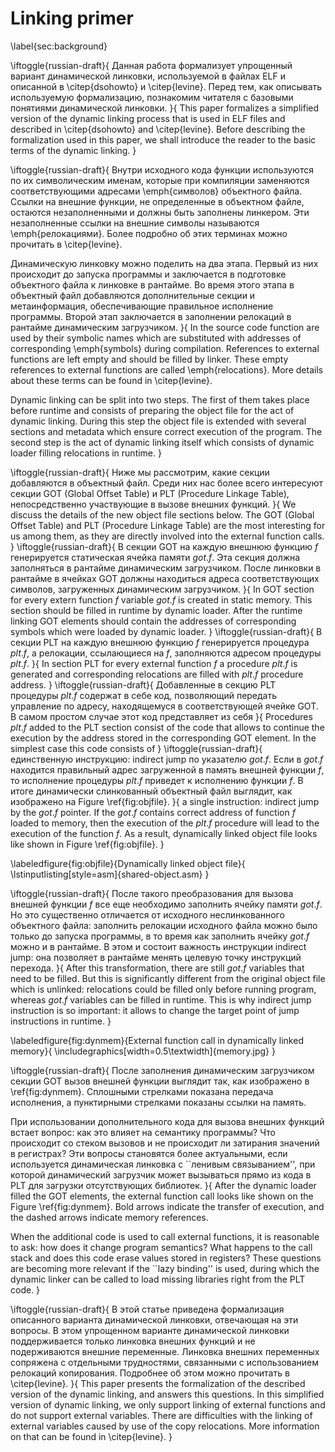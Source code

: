 # Linking primer
\label{sec:background}

\iftoggle{russian-draft}{
Данная работa формализует упрощенный вариант динамической линковки,
используемой в файлах ELF и описанной в \citep{dsohowto} и \citep{levine}.
Перед тем, как описывать используемую формализацию, познакомим читателя с
базовыми понятиями динамической линковки.
}{
This paper formalizes a simplified version of the dynamic linking process
that is used in ELF files and described in \citep{dsohowto} and
\citep{levine}.
Before describing the formalization used in this paper, we shall introduce
the reader to the basic terms of the dynamic linking.
}

\iftoggle{russian-draft}{
Внутри исходного кода функции используются по их символическим именам,
которые при компиляции заменяются соответствующими адресами \emph{символов}
объектного файла. Ссылки на внешние функции, не определенные в объектном
файле, остаются незаполненными и должны быть заполнены линкером. Эти
незаполненные ссылки на внешние символы называются \emph{релокациями}. Более
подробно об этих терминах можно прочитать в \citep{levine}.

Динамическую линковку можно поделить на два этапа. Первый из них происходит
до запуска программы и заключается в подготовке объектного файла к
линковке в рантайме. Во время этого этапа в объектный файл добавляются
дополнительные секции и метаинформация, обеспечивающие правильное
исполнение программы. Второй этап заключается в заполнении релокаций
в рантайме динамическим загрузчиком.
}{
In the source code function are used by their symbolic names which are
substituted with addresses of corresponding \emph{symbols} during
compilation. References to external functions are left empty and should be
filled by linker. These empty references to external functions are called
\emph{relocations}. More details about these terms can be found in
\citep{levine}.

Dynamic linking can be split into two steps. The first of them takes place
before runtime and consists of preparing the object file for the act of
dynamic linking. During this step the object file is extended with several
sections and metadata which ensure correct execution of the program. The
second step is the act of dynamic linking itself which consists of dynamic
loader filling relocations in runtime.
}

\iftoggle{russian-draft}{
Ниже мы рассмотрим, какие секции добавляются в объектный файл.
Среди них нас более всего интересуют секции GOT
(Global Offset Table) и PLT (Procedure Linkage Table), непосредственно
участвующие в вызове внешних функций.
}{
We discuss the details of the new object file sections below.
The GOT (Global Offset Table) and PLT (Procedure Linkage Table) are the most interesting for us among them, as they are directly involved into the external function calls.
}
\iftoggle{russian-draft}{
В секции GOT
на каждую внешнюю функцию $f$ генерируется статическая
ячейка памяти $got.f$. Эта секция должна заполняться в рантайме
динамическим загрузчиком.
После линковки в рантайме в ячейках GOT должны находиться адреса
соответствующих символов, загруженных динамическим загрузчиком.
}{
In GOT section for
every extern function $f$ variable $got.f$ is created in static memory. This
section should be filled in runtime by dynamic loader.
After the runtime linking GOT elements should contain the addresses of
corresponding symbols which were loaded by dynamic loader.
}
\iftoggle{russian-draft}{
В секции PLT
на каждую внешнюю функцию $f$ генерируется процедура $plt.f$, а
релокации, ссылающиеся на $f$, заполняются адресом процедуры $plt.f$.
}{
In section PLT for every external function $f$ a procedure $plt.f$ is
generated and corresponding relocations are filled with $plt.f$
procedure address.
}
\iftoggle{russian-draft}{
Добавленные в секцию PLT процедуры $plt.f$ содержат в себе
код, позволяющий передать управление по адресу, находящемуся в
соответствующей ячейке GOT. В самом простом случае этот код представляет из
себя
}{
Procedures $plt.f$ added to the PLT section consist of
the code that allows to continue the execution by the address stored in
the corresponding GOT element. In the simplest case this code consists of
}
\iftoggle{russian-draft}{
единственную
инструкцию: indirect jump по указателю $got.f$. Если в $got.f$ находится
правильный адрес загруженной в память внешней функции $f$, то исполнение
процедуры $plt.f$ приведет к исполнению функции $f$.
В итоге динамически слинкованный объектный файл выглядит, как изображено на
Figure \ref{fig:objfile}.
}{
a single
instruction: indirect jump by the $got.f$ pointer. If the $got.f$ contains
correct address of function $f$ loaded to memory, then the execution of the
$plt.f$ procedure will lead to the execution of the function $f$.
As a result, dynamically linked object file looks like shown in Figure
\ref{fig:objfile}.
}

\labeledfigure{fig:objfile}{Dynamically linked object file}{
\lstinputlisting[style=asm]{shared-object.asm}
}

\iftoggle{russian-draft}{
После такого преобразования для вызова внешней функции $f$ все еще
необходимо заполнить ячейку памяти $got.f$. Но это существенно
отличается от исходного неслинкованного объектного файла: заполнить
релокации исходного файла можно было только до запуска программы, в
то время как заполнить ячейку $got.f$ можно и в рантайме. В этом и
состоит важность инструкции indirect jump: она позволяет в рантайме менять
целевую точку инструкций перехода.
}{
After this transformation, there are still $got.f$ variables that need to
be filled. But this is significantly different from the original object
file which is unlinked: relocations could be filled only before running
program,
whereas $got.f$ variables can be filled in runtime. This is why indirect
jump instruction is so important: it allows to change the target point of jump
instructions in runtime.
}

\labeledfigure{fig:dynmem}{External function call in dynamically linked memory}{
\includegraphics[width=0.5\textwidth]{memory.jpg}
}

\iftoggle{russian-draft}{
После заполнения динамическим загрузчиком секции GOT вызов внешней функции
выглядит так, как изображено в \ref{fig:dynmem}. Сплошными стрелками
показана передача исполнения, а пунктирными стрелками показаны ссылки на
память.

При использовании дополнительного кода для вызова внешних функций встает
вопрос: как это влияет на семантику программы? Что происходит со стеком
вызовов и не происходит ли затирания значений в регистрах? Эти вопросы
становятся более актуальными, если используется динамическая линковка с
``ленивым связыванием'', при которой динамический загрузчик может
вызываться прямо из кода в PLT для загрузки отсутствующих библиотек.
}{
After the dynamic loader filled the GOT elements, the external function
call looks like shown on the Figure \ref{fig:dynmem}. Bold arrows indicate
the transfer of execution, and the dashed arrows indicate memory
references.

When the additional code is used to call external functions, it is
reasonable to ask: how does it change program semantics? What happens to
the call stack and does this code erase values stored in registers? These
questions are becoming more relevant if the ``lazy binding'' is used,
during which the dynamic linker can be called to load missing libraries
right from the PLT code.
}

\iftoggle{russian-draft}{
В этой статье приведена формализация описанного варианта динамической
линковки, отвечающая на эти вопросы.
В этом упрощенном варианте динамической линковки поддерживается только
линковка внешних функций и не подерживаются
внешние переменные.
Линковка внешних переменных сопряжена с отдельными трудностями, связанными
с использованием релокаций копирования. Подробнее об этом можно прочитать в
\citep{levine}.
}{
This paper presents the formalization of the described version of the
dynamic linking, and answers this questions.
In this simplified version of dynamic linking, we only support linking of
external functions and do not
support external variables.
There are difficulties with the linking of external variables caused by use
of the copy relocations. More information on that can be found in
\citep{levine}.
}

